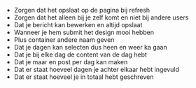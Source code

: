 - Zorgen dat het opslaat op de pagina bij refresh
- Zorgen dat het alleen bij je zelf komt en niet bij andere users
- Dat je bericht kan bewerken en altijd opslaat
- Wanneer je hem submit het design mooi hebben
- Plus container andere naam geven
- Dat je dagen kan selecten dus heen en weer ka  gaan
- Dat je bij elke dag de content van de dag hebt 
- Dat je maar en post per dag kan maken
- Dat er staat hoeveel dagen je achter elkaar hebt ingevuld
- Dat er staat hoeveel je in totaal hebt geschreven 